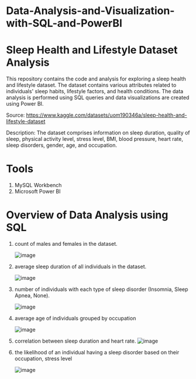 # Data-Analysis-and-Visualization-with-SQL-and-PowerBI

#  Sleep Health and Lifestyle Dataset Analysis

This repository contains the code and analysis for exploring a sleep health and lifestyle dataset. The dataset contains various attributes related to individuals' sleep habits, lifestyle factors, and health conditions. The data analysis is performed using SQL queries and data visualizations are created using Power BI.


Source: https://www.kaggle.com/datasets/uom190346a/sleep-health-and-lifestyle-dataset

Description: The dataset comprises information on sleep duration, quality of sleep, physical activity level, stress level, BMI, blood pressure, heart rate, sleep disorders, gender, age, and occupation.


# Tools
1. MySQL Workbench
2. Microsoft Power BI


# Overview of Data Analysis using SQL

1. count of males and females in the dataset.
   
   ![image](https://github.com/ssarag/Data-Analysis-and-Visualization-with-SQL-and-PowerBI/assets/103538049/8cc3b8c3-b75b-4a05-9348-81fef4c0e824)

2. average sleep duration of all individuals in the dataset.

   ![image](https://github.com/ssarag/Data-Analysis-and-Visualization-with-SQL-and-PowerBI/assets/103538049/b74cffb5-e898-4899-9165-4abb6ec34288)


3. number of individuals with each type of sleep disorder (Insomnia, Sleep Apnea, None).

   ![image](https://github.com/ssarag/Data-Analysis-and-Visualization-with-SQL-and-PowerBI/assets/103538049/2722f97a-7790-40e3-8deb-fd4e9edf891a)


4. average age of individuals grouped by occupation

   ![image](https://github.com/ssarag/Data-Analysis-and-Visualization-with-SQL-and-PowerBI/assets/103538049/1f70591e-e3c3-462d-99ac-09311da7c8fe)



5. correlation between sleep duration and heart rate.
   ![image](https://github.com/ssarag/Data-Analysis-and-Visualization-with-SQL-and-PowerBI/assets/103538049/f34fa63a-84a3-41f9-9f75-53e309dcddbc)


6. the likelihood of an individual having a sleep disorder based on their occupation, stress level

   ![image](https://github.com/ssarag/Data-Analysis-and-Visualization-with-SQL-and-PowerBI/assets/103538049/43c8fb72-289a-4e73-8e9d-8d7ff11a1af5)

   




